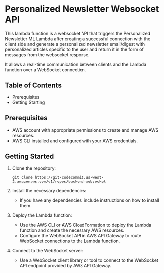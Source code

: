
# Personalized Newsletter Websocket API

This lambda function is a websocket API that triggers the Personalized Newsletter ML Lambda after creating a successful connection with the client side and generate a personalized newsletter email/digest with personalized articles specific to the user and return it in the form of messages from the websocket response.

It allows a real-time communication between clients and the Lambda function over a WebSocket connection. 
##
##
## Table of Contents

- Prerequisites
- Getting Starting
##
##

## Prerequisites

- AWS account with appropriate permissions to create and manage AWS resources.
- AWS CLI installed and configured with your AWS credentials.

## Getting Started

1. Clone the repository:

   ```shell
   git clone https://git-codecommit.us-west-2.amazonaws.com/v1/repos/backend-websocket
   ```

2. Install the necessary dependencies:

   - If you have any dependencies, include instructions on how to install them.

3. Deploy the Lambda function:

   - Use the AWS CLI or AWS CloudFormation to deploy the Lambda function and create the necessary AWS resources.
   - Configure the WebSocket API in AWS API Gateway to route WebSocket connections to the Lambda function.

4. Connect to the WebSocket server:

   - Use a WebSocket client library or tool to connect to the WebSocket API endpoint provided by AWS API Gateway.


